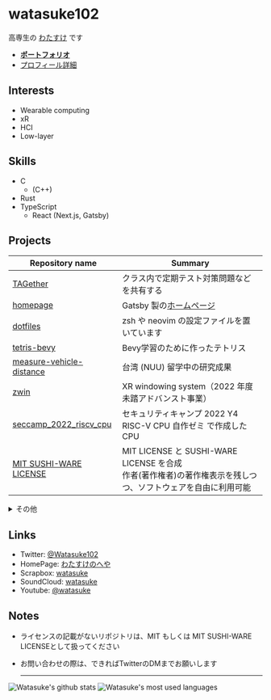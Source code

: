 # watasuke102

高専生の [わたすけ](https://twitter.com/Watasuke102) です

- **[ポートフォリオ](https://watasuke.net/portfolio)**
- [プロフィール詳細](https://watasuke.net/profile)

## Interests

- Wearable computing
- xR
- HCI
- Low-layer

## Skills 
  - C
    - (C++)
  - Rust
  - TypeScript
    - React (Next.js, Gatsby)

## Projects

| Repository name                                                                     | Summary |
| ----------------------------------------------------------------------------------- | ------- |
| [TAGether](https://github.com/watasuke102/TAGether)                                 | クラス内で定期テスト対策問題などを共有する |
| [homepage](https://github.com/watasuke102/watasuke.net)                             | Gatsby 製の[ホームページ](https://watasuke.net/) |
| [dotfiles](https://github.com/watasuke102/dotfiles)                                 | zsh や neovim の設定ファイルを置いています |
| [tetris-bevy](https://github.com/watasuke102/tetris-bevy)                           | Bevy学習のために作ったテトリス |
| [measure-vehicle-distance](https://github.com/watasuke102/measure-vehicle-distance) | 台湾 (NUU) 留学中の研究成果 |
| [zwin](https://github.com/zwin-project)                                             | XR windowing system（2022 年度 未踏アドバンスト事業） |
| [seccamp_2022_riscv_cpu](https://github.com/watasuke102/seccamp_2022_riscv_cpu)     | セキュリティキャンプ 2022 Y4 RISC-V CPU 自作ゼミ で作成した CPU |
| [MIT SUSHI-WARE LICENSE](https://github.com/watasuke102/mit-sushi-ware)             | MIT LICENSE と SUSHI-WARE LICENSE を合成<br/>作者(著作権者)の著作権表示を残しつつ、ソフトウェアを自由に利用可能 |

<details>
  <summary>その他</summary>
  <ul>
    <li><a href="https://github.com/watasuke102/discord-voicechat-notice">discord-voicechat-notice</a>：Discord のボイスチャットに誰かが入るとメッセージを送信</li>
    <li><a href="https://github.com/watasuke102/2021-hny">2021-hny</a>：2021年の年賀状代わり</li>
    <li><a href="https://github.com/watasuke102/ExpNote">ExpNote</a>：Flutter 製の簡易的な所持金管理アプリ</li>
    <li><a href="https://github.com/FascodeNet/alterlinux-i3-manager">alterlinux-i3-manager</a>：Alter Linux i3wm 搭載エディションのための設定マネージャ</li>
    <li><a href="https://github.com/watasuke102/TimeTree-AddIvent">TimeTree-AddIvent</a>：TimeTreeのイベント追加を行えるFlutter製アプリ</li>
    <li><a href="https://github.com/watasuke102/TimeTree-NoticeBot-rust">TimeTree-NoticeBot-rust</a>：TimeTree の予定を取得し、Discord で通知</li>
    <li><a href="https://github.com/watasuke102/SchoolFestSTG">SchoolFestSTG</a>：2019年の文化祭展示用に作ったSTG</li>
    <li><a href="https://github.com/watasuke102/MarkStudy">MarkStudy</a>：学習特化をうたう、マークアップによる装飾が可能なテキストエディタ</li>
    <!--
    <li><a href=""></a>：</li>
    -->
  </ul>
</details>
  
## Links
  - Twitter: [@Watasuke102](https://twitter.com/Watasuke102)  
  - HomePage: [わたすけのへや](https://watasuke.net)  
  - Scrapbox: [watasuke](https://scrapbox.io/watasuke)
  - SoundCloud: [watasuke](https://soundcloud.com/watasuke)  
  - Youtube: [@watasuke](https://www.youtube.com/@watasuke)

## Notes

- ライセンスの記載がないリポジトリは、MIT もしくは MIT SUSHI-WARE LICENSEとして扱ってください
- お問い合わせの際は、できればTwitterのDMまでお願いします

  ---
    
![Watasuke's github stats](https://github-readme-stats.vercel.app/api?username=watasuke102&count_private=true&show_icons=true&theme=tokyonight) ![Watasuke's most used languages](https://github-readme-stats.vercel.app/api/top-langs/?username=watasuke102&layout=compact&theme=tokyonight)
